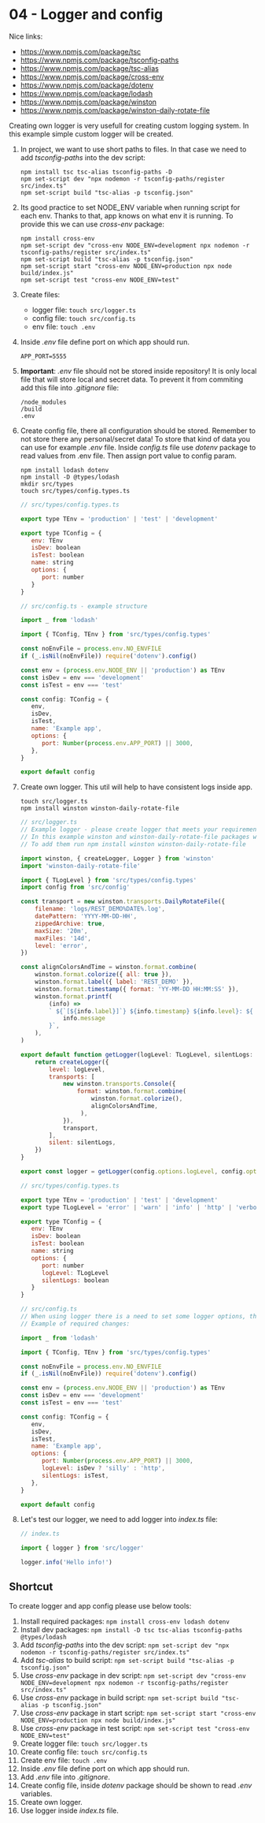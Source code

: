 # 04 - Logger and config

Nice links:
- https://www.npmjs.com/package/tsc
- https://www.npmjs.com/package/tsconfig-paths
- https://www.npmjs.com/package/tsc-alias
- https://www.npmjs.com/package/cross-env
- https://www.npmjs.com/package/dotenv
- https://www.npmjs.com/package/lodash
- https://www.npmjs.com/package/winston
- https://www.npmjs.com/package/winston-daily-rotate-file

Creating own logger is very usefull for creating custom logging system. In this example simple custom logger will be 
created.

1. In project, we want to use short paths to files. In that case we need to add _tsconfig-paths_ into the dev script:
    ```shell 
    npm install tsc tsc-alias tsconfig-paths -D
    npm set-script dev "npx nodemon -r tsconfig-paths/register src/index.ts"
    npm set-script build "tsc-alias -p tsconfig.json"   
    ```
   
2. Its good practice to set NODE_ENV variable when running script for each env. Thanks to that, app knows on what env it 
is running. To provide this we can use _cross-env_ package:

    ```shell 
    npm install cross-env
    npm set-script dev "cross-env NODE_ENV=development npx nodemon -r tsconfig-paths/register src/index.ts"
    npm set-script build "tsc-alias -p tsconfig.json"   
    npm set-script start "cross-env NODE_ENV=production npx node build/index.js"   
    npm set-script test "cross-env NODE_ENV=test"   
    ```

3. Create files:
   - logger file: `touch src/logger.ts`
   - config file: `touch src/config.ts`
   - env file: `touch .env`
   

4. Inside _.env_ file define port on which app should run.
   ```text .env
   APP_PORT=5555
   ```


5. **Important**: _.env_ file should not be stored inside repository! It is only local file that will store  local 
and secret data. To prevent it from commiting add this file into _.gitignore_ file:
    ```text .gitignore
    /node_modules
    /build
    .env
   ```

6. Create config file, there all configuration should be stored. Remember to not store there any personal/secret data!
To store that kind of data you can use for example _.env_ file. Inside _config.ts_ file use _dotenv_ package to read 
values from .env file. Then assign port value to config param.
   ```shell
   npm install lodash dotenv
   npm install -D @types/lodash
   mkdir src/types
   touch src/types/config.types.ts
   ```
   
   ```js src/types/config.types.ts
   // src/types/config.types.ts
   
   export type TEnv = 'production' | 'test' | 'development'

   export type TConfig = {
      env: TEnv
      isDev: boolean
      isTest: boolean
      name: string
      options: {
         port: number
      }
   }
   ```

   ```js src/config.ts
   // src/config.ts - example structure
   
   import _ from 'lodash'
   
   import { TConfig, TEnv } from 'src/types/config.types'
   
   const noEnvFile = process.env.NO_ENVFILE
   if (_.isNil(noEnvFile)) require('dotenv').config()
   
   const env = (process.env.NODE_ENV || 'production') as TEnv
   const isDev = env === 'development'
   const isTest = env === 'test'
   
   const config: TConfig = {
      env,
      isDev,
      isTest,
      name: 'Example app',
      options: {
         port: Number(process.env.APP_PORT) || 3000,
      },
   }

   export default config
   ```

7. Create own logger. This util will help to have consistent logs inside app.

    ```shell
    touch src/logger.ts
    npm install winston winston-daily-rotate-file
    ```

    ```js src/logger.ts
    // src/logger.ts
    // Example logger - please create logger that meets your requirements
    // In this example winston and winston-daily-rotate-file packages will be used
    // To add them run npm install winston winston-daily-rotate-file 

    import winston, { createLogger, Logger } from 'winston'
    import 'winston-daily-rotate-file'

    import { TLogLevel } from 'src/types/config.types'
    import config from 'src/config'

    const transport = new winston.transports.DailyRotateFile({
        filename: 'logs/REST_DEMO%DATE%.log',
        datePattern: 'YYYY-MM-DD-HH',
        zippedArchive: true,
        maxSize: '20m',
        maxFiles: '14d',
        level: 'error',
    })

    const alignColorsAndTime = winston.format.combine(
        winston.format.colorize({ all: true }),
        winston.format.label({ label: 'REST_DEMO' }),
        winston.format.timestamp({ format: 'YY-MM-DD HH:MM:SS' }),
        winston.format.printf(
            (info) =>
            ` ${`[${info.label}]`} ${info.timestamp} ${info.level}: ${
                info.message
            }`,
        ),
    )

    export default function getLogger(logLevel: TLogLevel, silentLogs: boolean): Logger {
        return createLogger({
            level: logLevel,
            transports: [
                new winston.transports.Console({
                    format: winston.format.combine(
                        winston.format.colorize(),
                        alignColorsAndTime,
                     ),
                }),
                transport,
            ],
            silent: silentLogs,
        })
    }

    export const logger = getLogger(config.options.logLevel, config.options.silentLogs)
    ```
   
   ```js src/types/config.types.ts
   // src/types/config.types.ts
   
   export type TEnv = 'production' | 'test' | 'development'
   export type TLogLevel = 'error' | 'warn' | 'info' | 'http' | 'verbose' | 'debug' | 'silly'

   export type TConfig = {
      env: TEnv
      isDev: boolean
      isTest: boolean
      name: string
      options: {
         port: number
         logLevel: TLogLevel
         silentLogs: boolean
      }
   }
   ```
   
   ```js src/config.ts
   // src/config.ts
   // When using logger there is a need to set some logger options, this may be done inside config file. 
   // Example of required changes:

   import _ from 'lodash'

   import { TConfig, TEnv } from 'src/types/config.types'

   const noEnvFile = process.env.NO_ENVFILE
   if (_.isNil(noEnvFile)) require('dotenv').config()

   const env = (process.env.NODE_ENV || 'production') as TEnv
   const isDev = env === 'development'
   const isTest = env === 'test'

   const config: TConfig = {
      env,
      isDev,
      isTest,
      name: 'Example app',
      options: {
         port: Number(process.env.APP_PORT) || 3000,
         logLevel: isDev ? 'silly' : 'http',
         silentLogs: isTest,
      },
   }

   export default config
   ```

8. Let's test our logger, we need to add logger into _index.ts_ file:
   ```js index.ts
   // index.ts
   
   import { logger } from 'src/logger'

   logger.info('Hello info!')
   ```

## Shortcut

To create logger and app config please use below tools:

1. Install required packages: `npm install cross-env lodash dotenv`
2. Install dev packages: `npm install -D tsc tsc-alias tsconfig-paths @types/lodash`
3. Add _tsconfig-paths_ into the dev script: `npm set-script dev "npx nodemon -r tsconfig-paths/register src/index.ts"`
4. Add _tsc-alias_ to build script: `npm set-script build "tsc-alias -p tsconfig.json"`
5. Use _cross-env_ package in dev script: `npm set-script dev "cross-env NODE_ENV=development npx nodemon -r tsconfig-paths/register src/index.ts"`
6. Use _cross-env_ package in build script: `npm set-script build "tsc-alias -p tsconfig.json"`
7. Use _cross-env_ package in start script: `npm set-script start "cross-env NODE_ENV=production npx node build/index.js"`
8. Use _cross-env_ package in test script: `npm set-script test "cross-env NODE_ENV=test"`
9. Create logger file: `touch src/logger.ts`
10. Create config file: `touch src/config.ts`
11. Create env file: `touch .env`
12. Inside _.env_ file define port on which app should run.
13. Add _.env_ file into _.gitignore_.
14. Create config file, inside _dotenv_ package should be shown to read _.env_ variables.
15. Create own logger. 
16. Use logger inside _index.ts_ file.